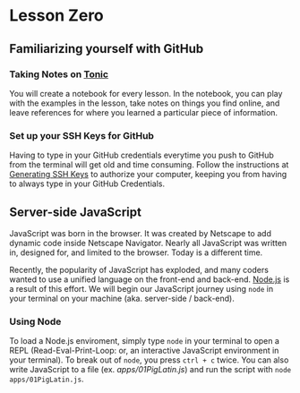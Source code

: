 # Lesson Zero
## Familiarizing yourself with GitHub
### Taking Notes on [Tonic](https://tonicdev.com/)
You will create a notebook for every lesson. In the notebook, you can play with the examples in the lesson, take notes on things you find online, and leave references for where you learned a particular piece of information.

### Set up your SSH Keys for GitHub
Having to type in your GitHub credentials everytime you push to GitHub from the terminal will get old and time consuming. Follow the instructions at [Generating SSH Keys](https://help.github.com/articles/generating-ssh-keys/) to authorize your computer, keeping you from having to always type in your GitHub Credentials.

## Server-side JavaScript
JavaScript was born in the browser. It was created by Netscape to add dynamic code inside Netscape Navigator. Nearly all JavaScript was written in, designed for, and limited to the browser. Today is a different time.

Recently, the popularity of JavaScript has exploded, and many coders wanted to use a unified language on the front-end and back-end. [Node.js](https://nodejs.org/) is a result of this effort. We will begin our JavaScript journey using `node` in your terminal on your machine (aka. server-side / back-end).

### Using Node
To load a Node.js enviroment, simply type `node` in your terminal to open a REPL (Read-Eval-Print-Loop: or, an interactive JavaScript environment in your terminal). To break out of `node`, you press `ctrl + c` twice. You can also write JavaScript to a file (ex. _apps/01PigLatin.js_) and run the script with `node apps/01PigLatin.js`.
